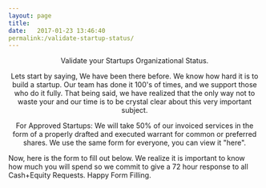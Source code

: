 ```yaml
---
layout: page
title: 
date:   2017-01-23 13:46:40
permalink:/validate-startup-status/
---
```


<div align="center">
Validate your Startups Organizational Status.

Lets start by saying, We have been there before. We know how hard it is to build a startup. Our team has done it 100's of times, and we support those who do it fully. That being said, we have realized that the only way not to waste your and our time is to be crystal clear about this very important subject.

For Approved Startups:
We will take 50% of our invoiced services in the form of a properly drafted and executed warrant for common or preferred shares. We use the same form for everyone, you can view it "here".
</div>
Now, here is the form to fill out below. We realize it is important to know how much you will spend so we commit to give a 72 hour response to all Cash+Equity Requests. Happy Form Filling.
